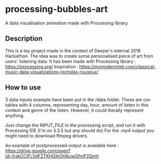# processing-bubbles-art
A data visualisation animation made with Processing library

## Description
This is a toy project made in the context of Deezer's internal 2018 Hackathon.
The idea was to create some personalised piece of art from users' listening data.
It has been made with Processing library : https://processing.org/
Inspiration : https://mymodernmet.com/classical-music-data-visualizations-nicholas-rougeux/

## How to use
3 data inputs example have been put in the /data folder.
These are csv tables with 4 columns, representing day, hour, amount of listen in this context and genre of the listen. However, it could literally represent anything.

Just change the INPUT_FILE in the processing script, and run it with Processing IDE (I'm on 3.3.5 but any should do)
For the .mp4 output you might need to download ffmpeg drivers.

An example of postprocessed output is available here :
https://drive.google.com/open?id=1rskCCIFL1jdFZTKHGIkGHAuwGfmP2Qmh
